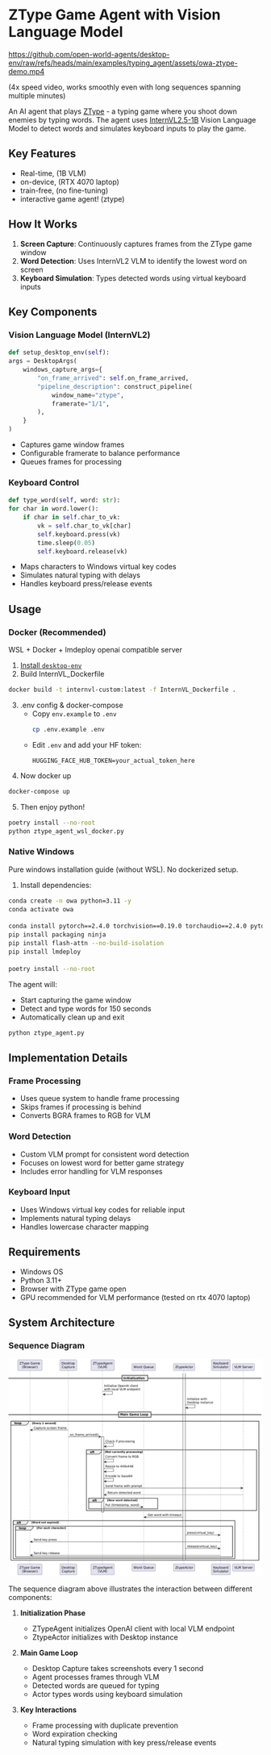 # ZType Game Agent with Vision Language Model

https://github.com/open-world-agents/desktop-env/raw/refs/heads/main/examples/typing_agent/assets/owa-ztype-demo.mp4

(4x speed video, works smoothly even with long sequences spanning multiple minutes)

An AI agent that plays [ZType](https://zty.pe/) - a typing game where you shoot down enemies by typing words. The agent uses [InternVL2.5-1B](https://huggingface.co/OpenGVLab/InternVL2_5-1B) Vision Language Model to detect words and simulates keyboard inputs to play the game.

## Key Features

- Real-time, (1B VLM)
- on-device, (RTX 4070 laptop)
- train-free, (no fine-tuning)
- interactive game agent! (ztype)

## How It Works

1. **Screen Capture**: Continuously captures frames from the ZType game window
2. **Word Detection**: Uses InternVL2 VLM to identify the lowest word on screen
3. **Keyboard Simulation**: Types detected words using virtual keyboard inputs

## Key Components

### Vision Language Model (InternVL2)

```python
def setup_desktop_env(self):
args = DesktopArgs(
    windows_capture_args={
        "on_frame_arrived": self.on_frame_arrived,
        "pipeline_description": construct_pipeline(
            window_name="ztype",
            framerate="1/1",
        ),
    }
)
```

- Captures game window frames
- Configurable framerate to balance performance
- Queues frames for processing

### Keyboard Control

```python
def type_word(self, word: str):
for char in word.lower():
    if char in self.char_to_vk:
        vk = self.char_to_vk[char]
        self.keyboard.press(vk)
        time.sleep(0.05)
        self.keyboard.release(vk)
```

- Maps characters to Windows virtual key codes
- Simulates natural typing with delays
- Handles keyboard press/release events

## Usage

### Docker (Recommended)

WSL + Docker + lmdeploy openai compatible server

1. [Install `desktop-env`](https://github.com/open-world-agents/desktop-env?tab=readme-ov-file#installation)
2. Build InternVL_Dockerfile

```bash
docker build -t internvl-custom:latest -f InternVL_Dockerfile .
```

3. .env config & docker-compose
   - Copy `env.example` to `.env`
     ```bash
     cp .env.example .env
     ```
   - Edit `.env` and add your HF token:
     ```env
     HUGGING_FACE_HUB_TOKEN=your_actual_token_here
     ```
4. Now docker up

```bash
docker-compose up
```

5. Then enjoy python!

```bash
poetry install --no-root
python ztype_agent_wsl_docker.py
```

### Native Windows

Pure windows installation guide (without WSL).
No dockerized setup.

1. Install dependencies:

```bash
conda create -n owa python=3.11 -y
conda activate owa

conda install pytorch==2.4.0 torchvision==0.19.0 torchaudio==2.4.0 pytorch-cuda=12.4 -c pytorch -c nvidia
pip install packaging ninja
pip install flash-attn --no-build-isolation
pip install lmdeploy

poetry install --no-root
```

The agent will:

- Start capturing the game window
- Detect and type words for 150 seconds
- Automatically clean up and exit

```bash
python ztype_agent.py
```

## Implementation Details

### Frame Processing

- Uses queue system to handle frame processing
- Skips frames if processing is behind
- Converts BGRA frames to RGB for VLM

### Word Detection

- Custom VLM prompt for consistent word detection
- Focuses on lowest word for better game strategy
- Includes error handling for VLM responses

### Keyboard Input

- Uses Windows virtual key codes for reliable input
- Implements natural typing delays
- Handles lowercase character mapping

## Requirements

- Windows OS
- Python 3.11+
- Browser with ZType game open
- GPU recommended for VLM performance (tested on rtx 4070 laptop)

## System Architecture

### Sequence Diagram

![ZType Agent Sequence Diagram](assets/owa-ztype-sequence-uml.png)

The sequence diagram above illustrates the interaction between different components:

1. **Initialization Phase**

   - ZTypeAgent initializes OpenAI client with local VLM endpoint
   - ZtypeActor initializes with Desktop instance

2. **Main Game Loop**

   - Desktop Capture takes screenshots every 1 second
   - Agent processes frames through VLM
   - Detected words are queued for typing
   - Actor types words using keyboard simulation

3. **Key Interactions**
   - Frame processing with duplicate prevention
   - Word expiration checking
   - Natural typing simulation with key press/release events
